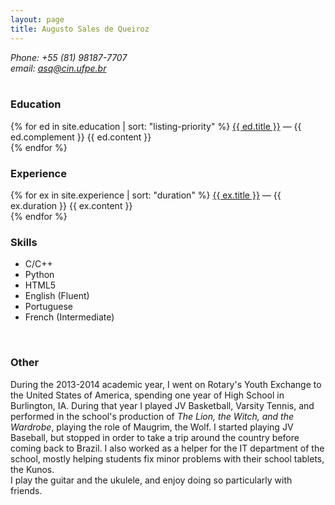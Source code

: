 ```yaml
---
layout: page
title: Augusto Sales de Queiroz
---
```


<address>
    Phone: +55 (81) 98187-7707<br>
    email: <a href="mailto:asq@cin.ufpe.br">asq@cin.ufpe.br</a>
</address>

<br>
<h3>Education</h3>
{% for ed in site.education | sort: "listing-priority" %}
<u>{{ ed.title }}</u> &mdash; {{ ed.complement }}
{{ ed.content }}<br>
{% endfor %}
<br>

<h3>Experience</h3>
{% for ex in site.experience | sort: "duration" %}
<u>{{ ex.title }}</u> &mdash; {{ ex.duration }}
{{ ex.content }}<br>
{% endfor %}
<br>

<h3>Skills</h3>

<ul>
    <li>C/C++</li>
    <li>Python</li>
    <li>HTML5</li>
    <li>English (Fluent)</li>
    <li>Portuguese</li>
    <li>French (Intermediate)</li>
</ul>

<br>
<h3>Other</h3>
During the 2013-2014 academic year, I went on Rotary's Youth Exchange to the United States of America, spending one year of High School in Burlington, IA. During that year I played JV Basketball, Varsity Tennis, and performed in the school's production of <i>The Lion, the Witch, and the Wardrobe</i>, playing the role of Maugrim, the Wolf. I started playing JV Baseball, but stopped in order to take a trip around the country before coming back to Brazil. I also worked as a helper for the IT department of the school, mostly helping students fix minor problems with their school tablets, the Kunos.<br>
I play the guitar and the ukulele, and enjoy doing so particularly with friends.